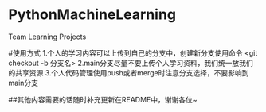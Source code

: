 # PythonMachineLearning
Team Learning Projects

#使用方式
1.个人的学习内容可以上传到自己的分支中，创建新分支使用命令
<git checkout -b 分支名>
2.main分支尽量不要上传个人学习资料，我们统一放我们的共享资源
3.个人代码管理使用push或者merge时注意分支选择，不要影响到main分支

##其他内容需要的话随时补充更新在README中，谢谢各位~
